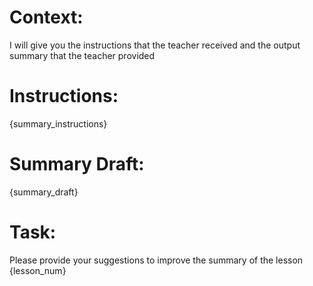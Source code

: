# Context:
I will give you the instructions that the teacher received and the output summary that the teacher provided

# Instructions:
{summary_instructions}

# Summary Draft:
{summary_draft}

# Task:
Please provide your suggestions to improve the summary of the lesson {lesson_num}